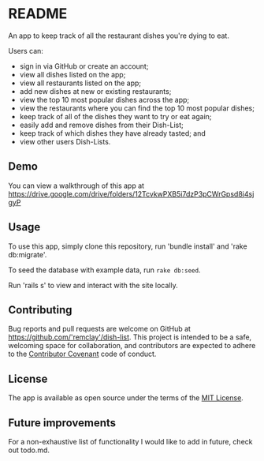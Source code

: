 # README

An app to keep track of all the restaurant dishes you're dying to eat.

Users can:
- sign in via GitHub or create an account;
- view all dishes listed on the app;
- view all restaurants listed on the app;
- add new dishes at new or existing restaurants;
- view the top 10 most popular dishes across the app;
- view the restaurants where you can find the top 10 most popular dishes;
- keep track of all of the dishes they want to try or eat again;
- easily add and remove dishes from their Dish-List;
- keep track of which dishes they have already tasted; and
- view other users Dish-Lists.

## Demo

You can view a walkthrough of this app at https://drive.google.com/drive/folders/12TcvkwPXB5i7dzP3pCWrGpsd8j4sjgyP

## Usage

To use this app, simply clone this repository, run 'bundle install' and 'rake db:migrate'.

To seed the database with example data, run `rake db:seed`.

Run 'rails s' to view and interact with the site locally.

## Contributing

Bug reports and pull requests are welcome on GitHub at https://github.com/'remclay'/dish-list. This project is intended to be a safe, welcoming space for collaboration, and contributors are expected to adhere to the [Contributor Covenant](http://contributor-covenant.org) code of conduct.

## License

The app is available as open source under the terms of the [MIT License](https://opensource.org/licenses/MIT).

## Future improvements

For a non-exhaustive list of functionality I would like to add in future, check out todo.md.
